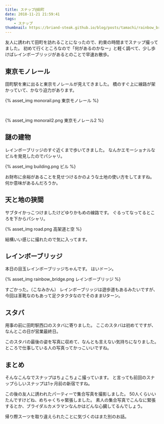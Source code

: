 ```yaml
---
title: スナップ@田町
date: 2018-11-21 21:59:41
tags:
	- スナップ
thumbnail: https://briand-steak.github.io/blog/posts/tamachi/rainbow_bridge.png
---
```


友人に誘われて田町を訪れることになったので、約束の時間までスナップ撮ってました。
初めて行くところなので「何があるのかなー」と軽く調べて、少し歩けばレインボーブリッジがあるとのことで早速お散歩。

## 東京モノレール

田町駅を東に出ると東京モノレールが見えてきました。
橋のすぐ上に線路が架かっていて、かなり迫力があります。

{% asset_img monorail.png 東京モノレール %}

<!-- more -->

<br>

{% asset_img monorail2.png 東京モノレール2 %}

## 謎の建物

レインボーブリッジのすぐ近くまで歩いてきました。
なんかエモーショナルなビルを発見したのでパシャリ。

{% asset_img building.png ビル %}

お財布に余裕があることを見せつけるかのような土地の使い方をしてますね。
何か意味があるんだろうか。

## 天と地の狭間

サブタイかっこつけましたけどゆりかもめの線路です。
ぐるってなってるところを下からパシャリ。

{% asset_img road.png 高架道と空 %}

結構いい感じに撮れたので気に入ってます。

## レインボーブリッジ

本日の目玉レインボーブリッジちゃんです。
はいドーン。

{% asset_img rainbow_bridge.png レインボーブリッジ %}

すごかった。（こなみかん）
レインボーブリッジは遊歩道もあるみたいですが、今回は革靴なのもあって足クタクタなのでそのままUターン。

## スタバ

用事の前に田町駅西口のスタバに寄りました。
ここのスタバは初めてですが、なんとこの日が営業最終日。

このスタバの最後の姿を写真に収めて、なんとも言えない気持ちになりました。
ところで仕事している人の写真ってかっこいいですね。

## まとめ

そんなこんなでスナップはちょこちょこ撮っています。
と言っても前回のスナップらしいスナップは1ヶ月前の新宿ですね。

この後の友人に誘われたパーティーで集合写真を撮影しました。
50人くらいいたんですけどね、めちゃくちゃ緊張しました。
素人の集合写真でこんなに緊張するとか、ブライダルカメラマンなんかはどんな心臓してるんでしょう。

帰り際スーツを取り違えられたことに気づくのはまた別のお話。